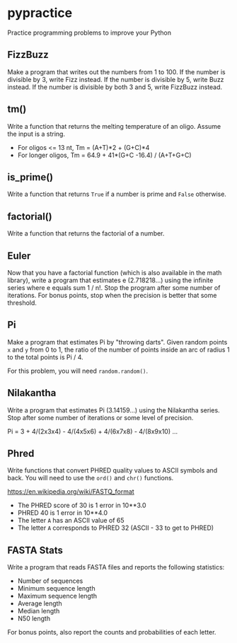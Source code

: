 pypractice
==========

Practice programming problems to improve your Python

## FizzBuzz ##

Make a program that writes out the numbers from 1 to 100. If the number is divisible by 3, write Fizz instead. If the number is divisible by 5, write Buzz instead. If the number is divisible by both 3 and 5, write FizzBuzz instead.

## tm() ##

Write a function that returns the melting temperature of an oligo. Assume the
input is a string.

- For oligos <= 13 nt, Tm = (A+T)*2 + (G+C)*4
- For longer oligos, Tm = 64.9 + 41*(G+C -16.4) / (A+T+G+C) 

## is_prime() ##

Write a function that returns `True` if a number is prime and `False`
otherwise.

## factorial() ##

Write a function that returns the factorial of a number.

## Euler ##

Now that you have a factorial function (which is also available in the math
library), write a program that estimates e (2.718218...) using the infinite
series where e equals sum 1 / n!. Stop the program after some number of
iterations. For bonus points, stop when the precision is better that some
threshold.

## Pi ##

Make a program that estimates Pi by "throwing darts". Given random points `x`
and `y` from 0 to 1, the ratio of the number of points inside an arc of radius
1 to the total points is Pi / 4.

For this problem, you will need `random.random()`.

## Nilakantha ##

Write a program that estimates Pi (3.14159...) using the Nilakantha series.
Stop after some number of iterations or some level of precision.

Pi = 3 + 4/(2x3x4) - 4/(4x5x6) + 4/(6x7x8) - 4/(8x9x10) ...


## Phred ##

Write functions that convert PHRED quality values to ASCII symbols and back.
You will need to use the `ord()` and `chr()` functions.

https://en.wikipedia.org/wiki/FASTQ_format

- The PHRED score of 30 is 1 error in 10**3.0
- PHRED 40 is 1 error in 10**4.0
- The letter `A` has an ASCII value of 65
- The letter `A` corresponds to PHRED 32 (ASCII - 33 to get to PHRED)

## FASTA Stats ##

Write a program that reads FASTA files and reports the following statistics:

- Number of sequences
- Minimum sequence length
- Maximum sequence length
- Average length
- Median length
- N50 length

For bonus points, also report the counts and probabilities of each letter.

